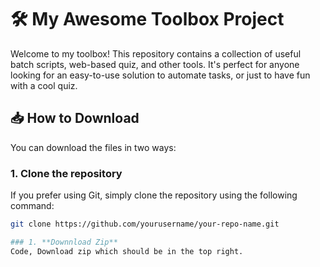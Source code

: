 # 🛠️ My Awesome Toolbox Project

Welcome to my toolbox! This repository contains a collection of useful batch scripts, web-based quiz, and other tools. It's perfect for anyone looking for an easy-to-use solution to automate tasks, or just to have fun with a cool quiz.

## 📥 How to Download

You can download the files in two ways:
### 1. **Clone the repository**

If you prefer using Git, simply clone the repository using the following command:

```bash
git clone https://github.com/yourusername/your-repo-name.git

### 1. **Downnload Zip** 
Code, Download zip which should be in the top right.
